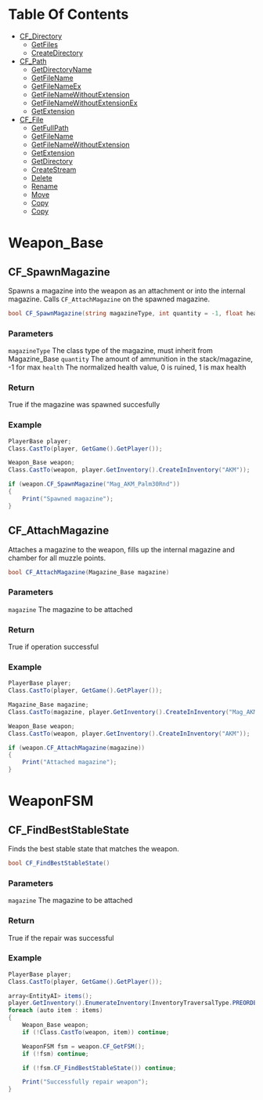 # Table Of Contents

- [CF_Directory](#cf-directory)
  * [GetFiles](#getfiles)
  * [CreateDirectory](#createdirectory)
- [CF_Path](#cf-path)
  * [GetDirectoryName](#getdirectoryname)
  * [GetFileName](#getfilename)
  * [GetFileNameEx](#getfilenameex)
  * [GetFileNameWithoutExtension](#getfilenamewithoutextension)
  * [GetFileNameWithoutExtensionEx](#getfilenamewithoutextensionex)
  * [GetExtension](#getextension)
- [CF_File](#cf-file)
  * [GetFullPath](#getfullpath)
  * [GetFileName](#getfilename-1)
  * [GetFileNameWithoutExtension](#getfilenamewithoutextension-1)
  * [GetExtension](#getextension-1)
  * [GetDirectory](#getdirectory)
  * [CreateStream](#createstream)
  * [Delete](#delete)
  * [Rename](#rename)
  * [Move](#move)
  * [Copy](#copy)
  * [Copy](#copy-1)

# Weapon_Base

## CF_SpawnMagazine

Spawns a magazine into the weapon as an attachment or into the internal magazine. Calls `CF_AttachMagazine` on the spawned magazine.

```csharp
bool CF_SpawnMagazine(string magazineType, int quantity = -1, float health = 1)
```

### Parameters

`magazineType` The class type of the magazine, must inherit from Magazine_Base
`quantity` The amount of ammunition in the stack/magazine, -1 for max
`health` The normalized health value, 0 is ruined, 1 is max health 

### Return

True if the magazine was spawned succesfully 

### Example

```csharp
PlayerBase player;
Class.CastTo(player, GetGame().GetPlayer());

Weapon_Base weapon;
Class.CastTo(weapon, player.GetInventory().CreateInInventory("AKM"));

if (weapon.CF_SpawnMagazine("Mag_AKM_Palm30Rnd"))
{
	Print("Spawned magazine");
}
```

## CF_AttachMagazine

Attaches a magazine to the weapon, fills up the internal magazine and chamber for all muzzle points.

```csharp
bool CF_AttachMagazine(Magazine_Base magazine)
```

### Parameters

`magazine` The magazine to be attached

### Return

True if operation successful

### Example

```csharp
PlayerBase player;
Class.CastTo(player, GetGame().GetPlayer());

Magazine_Base magazine;
Class.CastTo(magazine, player.GetInventory().CreateInInventory("Mag_AKM_Palm30Rnd"));

Weapon_Base weapon;
Class.CastTo(weapon, player.GetInventory().CreateInInventory("AKM"));

if (weapon.CF_AttachMagazine(magazine))
{
	Print("Attached magazine");
}
```

# WeaponFSM

## CF_FindBestStableState

Finds the best stable state that matches the weapon.

```csharp
bool CF_FindBestStableState()
```

### Parameters

`magazine` The magazine to be attached

### Return

True if the repair was successful

### Example

```csharp
PlayerBase player;
Class.CastTo(player, GetGame().GetPlayer());

array<EntityAI> items();
player.GetInventory().EnumerateInventory(InventoryTraversalType.PREORDER, items);
foreach (auto item : items)
{
	Weapon_Base weapon;
	if (!Class.CastTo(weapon, item)) continue;

	WeaponFSM fsm = weapon.CF_GetFSM();
	if (!fsm) continue;

	if (!fsm.CF_FindBestStableState()) continue;

	Print("Successfully repair weapon");
}
```
